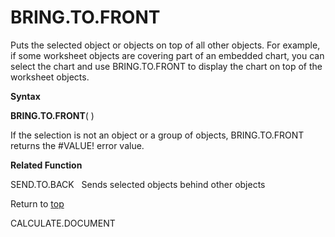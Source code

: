BRING.TO.FRONT
==============

Puts the selected object or objects on top of all other objects. For
example, if some worksheet objects are covering part of an embedded
chart, you can select the chart and use BRING.TO.FRONT to display the
chart on top of the worksheet objects.

**Syntax**

**BRING.TO.FRONT**( )

If the selection is not an object or a group of objects, BRING.TO.FRONT
returns the \#VALUE! error value.

**Related Function**

SEND.TO.BACK   Sends selected objects behind other objects

Return to [top](#A)

CALCULATE.DOCUMENT
